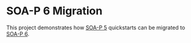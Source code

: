 # SOA-P 6 Migration

This project demonstrates how [SOA-P 5](http://www.jboss.org/jbossesb) quickstarts can be migrated to [SOA-P 6](http://www.jboss.org/switchyard).
